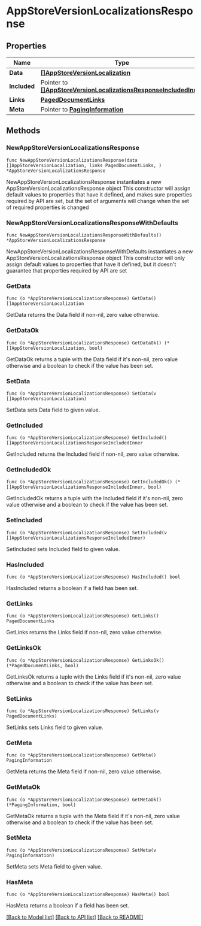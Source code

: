 # AppStoreVersionLocalizationsResponse

## Properties

Name | Type | Description | Notes
------------ | ------------- | ------------- | -------------
**Data** | [**[]AppStoreVersionLocalization**](AppStoreVersionLocalization.md) |  | 
**Included** | Pointer to [**[]AppStoreVersionLocalizationsResponseIncludedInner**](AppStoreVersionLocalizationsResponseIncludedInner.md) |  | [optional] 
**Links** | [**PagedDocumentLinks**](PagedDocumentLinks.md) |  | 
**Meta** | Pointer to [**PagingInformation**](PagingInformation.md) |  | [optional] 

## Methods

### NewAppStoreVersionLocalizationsResponse

`func NewAppStoreVersionLocalizationsResponse(data []AppStoreVersionLocalization, links PagedDocumentLinks, ) *AppStoreVersionLocalizationsResponse`

NewAppStoreVersionLocalizationsResponse instantiates a new AppStoreVersionLocalizationsResponse object
This constructor will assign default values to properties that have it defined,
and makes sure properties required by API are set, but the set of arguments
will change when the set of required properties is changed

### NewAppStoreVersionLocalizationsResponseWithDefaults

`func NewAppStoreVersionLocalizationsResponseWithDefaults() *AppStoreVersionLocalizationsResponse`

NewAppStoreVersionLocalizationsResponseWithDefaults instantiates a new AppStoreVersionLocalizationsResponse object
This constructor will only assign default values to properties that have it defined,
but it doesn't guarantee that properties required by API are set

### GetData

`func (o *AppStoreVersionLocalizationsResponse) GetData() []AppStoreVersionLocalization`

GetData returns the Data field if non-nil, zero value otherwise.

### GetDataOk

`func (o *AppStoreVersionLocalizationsResponse) GetDataOk() (*[]AppStoreVersionLocalization, bool)`

GetDataOk returns a tuple with the Data field if it's non-nil, zero value otherwise
and a boolean to check if the value has been set.

### SetData

`func (o *AppStoreVersionLocalizationsResponse) SetData(v []AppStoreVersionLocalization)`

SetData sets Data field to given value.


### GetIncluded

`func (o *AppStoreVersionLocalizationsResponse) GetIncluded() []AppStoreVersionLocalizationsResponseIncludedInner`

GetIncluded returns the Included field if non-nil, zero value otherwise.

### GetIncludedOk

`func (o *AppStoreVersionLocalizationsResponse) GetIncludedOk() (*[]AppStoreVersionLocalizationsResponseIncludedInner, bool)`

GetIncludedOk returns a tuple with the Included field if it's non-nil, zero value otherwise
and a boolean to check if the value has been set.

### SetIncluded

`func (o *AppStoreVersionLocalizationsResponse) SetIncluded(v []AppStoreVersionLocalizationsResponseIncludedInner)`

SetIncluded sets Included field to given value.

### HasIncluded

`func (o *AppStoreVersionLocalizationsResponse) HasIncluded() bool`

HasIncluded returns a boolean if a field has been set.

### GetLinks

`func (o *AppStoreVersionLocalizationsResponse) GetLinks() PagedDocumentLinks`

GetLinks returns the Links field if non-nil, zero value otherwise.

### GetLinksOk

`func (o *AppStoreVersionLocalizationsResponse) GetLinksOk() (*PagedDocumentLinks, bool)`

GetLinksOk returns a tuple with the Links field if it's non-nil, zero value otherwise
and a boolean to check if the value has been set.

### SetLinks

`func (o *AppStoreVersionLocalizationsResponse) SetLinks(v PagedDocumentLinks)`

SetLinks sets Links field to given value.


### GetMeta

`func (o *AppStoreVersionLocalizationsResponse) GetMeta() PagingInformation`

GetMeta returns the Meta field if non-nil, zero value otherwise.

### GetMetaOk

`func (o *AppStoreVersionLocalizationsResponse) GetMetaOk() (*PagingInformation, bool)`

GetMetaOk returns a tuple with the Meta field if it's non-nil, zero value otherwise
and a boolean to check if the value has been set.

### SetMeta

`func (o *AppStoreVersionLocalizationsResponse) SetMeta(v PagingInformation)`

SetMeta sets Meta field to given value.

### HasMeta

`func (o *AppStoreVersionLocalizationsResponse) HasMeta() bool`

HasMeta returns a boolean if a field has been set.


[[Back to Model list]](../README.md#documentation-for-models) [[Back to API list]](../README.md#documentation-for-api-endpoints) [[Back to README]](../README.md)



